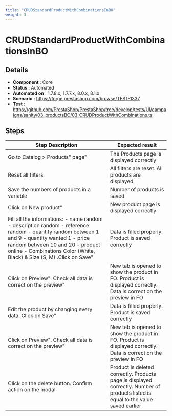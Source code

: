 ```yaml
---
title: "CRUDStandardProductWithCombinationsInBO"
weight: 3
---
```


# CRUDStandardProductWithCombinationsInBO
## Details
* **Component** : Core
* **Status** : Automated
* **Automated on** : 1.7.8.x, 1.7.7.x, 8.0.x, 8.1.x
* **Scenario** : https://forge.prestashop.com/browse/TEST-1337
* **Test** : https://github.com/PrestaShop/PrestaShop/tree/develop/tests/UI/campaigns/sanity/03_productsBO/03_CRUDProductWithCombinations.ts

## Steps
| Step Description | Expected result |
| ----- | ----- |
| Go to Catalog > Products" page" | The Products page is displayed correctly |
| Reset all filters | All filters are reset. All products are displayed |
| Save the numbers of products in a variable | Number of products is saved |
| Click on New product" | New product page is displayed correctly |
| Fill all the informations: - name random - description random - reference random - quantity random between 1 and 9 - quantity wanted 1 - price random between 10 and 20 - product online - Combinations Color (White, Black) & Size (S, M) .Click on Save" | Data is filled properly. Product is saved correctly |
| Click on Preview". Check all data is correct on the preview" | New tab is opened to show the product in FO. Product is displayed correctly. Data is correct on the preview in FO |
| Edit the product by changing every data. Click on Save" | Data is filled properly. Product is saved correctly |
| Click on Preview". Check all data is correct on the preview" | New tab is opened to show the product in FO. Product is displayed correctly. Data is correct on the preview in FO |
| Click on the delete button. Confirm action on the modal | Product is deleted correctly. Products page is displayed correctly. Number of products listed is equal to the value saved earlier |
